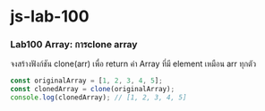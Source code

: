 # js-lab-100
### Lab100 Array: การclone array
จงสร้างฟังก์ชัน clone(arr) เพื่อ return ค่า Array ที่มี element เหมือน arr ทุกตัว

```JavaScript
const originalArray = [1, 2, 3, 4, 5];
const clonedArray = clone(originalArray);
console.log(clonedArray); // [1, 2, 3, 4, 5]
```
